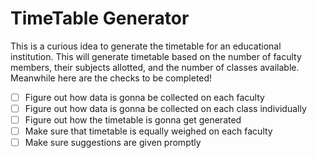 # TimeTable Generator
This is a curious idea to generate the timetable for an educational institution.
This will generate timetable based on the number of faculty members, their subjects allotted, and the number of classes available. 
Meanwhile here are the checks to be completed!
- [ ] Figure out how data is gonna be collected on each faculty
- [ ] Figure out how data is gonna be collected on each class individually
- [ ] Figure out how the timetable is gonna get generated
- [ ] Make sure that timetable is equally weighed on each faculty
- [ ] Make sure suggestions are given promptly
